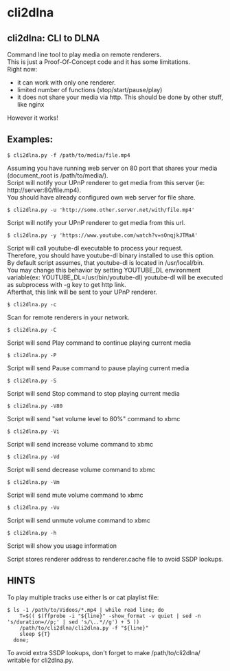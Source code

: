 cli2dlna
========

cli2dlna: CLI to DLNA
---------------------

Command line tool to play media on remote renderers.  
This is just a Proof-Of-Concept code and it has some limitations.  
Right now:
- it can work with only one renderer.
- limited number of functions (stop/start/pause/play)
- it does not share your media via http.
  This should be done by other stuff, like nginx

However it works!

Examples:
---------
    $ cli2dlna.py -f /path/to/media/file.mp4
Assuming you have running web server on 80 port that shares your media (document_root is /path/to/media/).  
Script will notify your UPnP renderer to get media from this server (ie: http://server:80/file.mp4).  
You should have already configured own web server for file share.  

    $ cli2dlna.py -u 'http://some.other.server.net/with/file.mp4'
Script will notify your UPnP renderer to get media from this url.  

    $ cli2dlna.py -y 'https://www.youtube.com/watch?v=sOnqjkJTMaA'
Script will call youtube-dl executable to process your request.  
Therefore, you should have youtube-dl binary installed to use this option.  
By default script assumes, that youtube-dl is located in /usr/local/bin.  
You may change this behavior by setting YOUTUBE_DL environment variable(ex: YOUTUBE_DL=/usr/bin/youtube-dl)
youtube-dl will be executed as subprocess with -g key to get http link.  
Afterthat, this link will be sent to your UPnP renderer.  

    $ cli2dlna.py -c
Scan for remote renderers in your network.  

    $ cli2dlna.py -C
Script will send Play command to continue playing current media  

    $ cli2dlna.py -P
Script will send Pause command to pause playing current media  

    $ cli2dlna.py -S
Script will send Stop command to stop playing current media  

    $ cli2dlna.py -V80
Script will send "set volume level to 80%" command to xbmc

    $ cli2dlna.py -Vi
Script will send increase volume command to xbmc

    $ cli2dlna.py -Vd
Script will send decrease volume command to xbmc

    $ cli2dlna.py -Vm
Script will send mute volume command to xbmc

    $ cli2dlna.py -Vu
Script will send unmute volume command to xbmc

    $ cli2dlna.py -h
Script will show you usage information  

Script stores renderer address to renderer.cache file to avoid SSDP lookups.

HINTS
-----
To play multiple tracks use either ls or cat playlist file:  
```
$ ls -1 /path/to/Videos/*.mp4 | while read line; do
    T=$(( $(ffprobe -i "${line}" -show_format -v quiet | sed -n 's/duration=//p;' | sed 's/\..*//g') + 5 ))
    /path/to/cli2dlna/cli2dlna.py -f "${line}"
    sleep ${T}
  done;
```
To avoid extra SSDP lookups, don't forget to make /path/to/cli2dlna/ writable for cli2dlna.py.  
